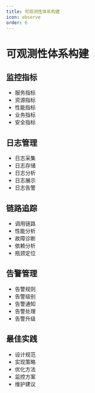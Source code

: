 ```yaml
---
title: 可观测性体系构建
icon: observe
order: 6
---
```


# 可观测性体系构建

## 监控指标
- 服务指标
- 资源指标
- 性能指标
- 业务指标
- 安全指标

## 日志管理
- 日志采集
- 日志存储
- 日志分析
- 日志展示
- 日志告警

## 链路追踪
- 调用链路
- 性能分析
- 故障诊断
- 依赖分析
- 瓶颈定位

## 告警管理
- 告警规则
- 告警级别
- 告警通知
- 告警处理
- 告警升级

## 最佳实践
- 设计规范
- 实现策略
- 优化方法
- 监控方案
- 维护建议
